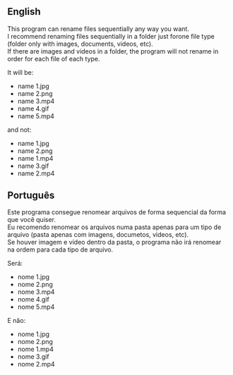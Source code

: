 #

## English 
This program can rename files sequentially any way you want. <br/>
I recommend renaming files sequentially in a folder just forone file type (folder only with images, documents, videos, etc).<br/>
If there are images and videos in a folder, the program will not rename in order for each file of each type.<br/>

It will be:<br/>
  * name 1.jpg 
  * name 2.png
  * name 3.mp4
  * name 4.gif
  * name 5.mp4 
<p>and not:<p/>

  * name 1.jpg 
  * name 2.png 
  * name 1.mp4 
  * name 3.gif 
  * name 2.mp4


## Português
Este programa consegue renomear arquivos de forma sequencial da forma que você quiser.<br/>
Eu recomendo renomear os arquivos numa pasta apenas para um tipo de arquivo (pasta apenas com imagens, documetos, videos, etc).<br/>
Se houver imagem e vídeo dentro da pasta, o programa não irá renomear na ordem para cada tipo de arquivo.<br/>

<p>Será:<p/>

  * nome 1.jpg 
  * nome 2.png 
  * nome 3.mp4 
  * nome 4.gif
  * nome 5.mp4
  <p>E não:<p/>
  
  * nome 1.jpg 
  * nome 2.png 
  * nome 1.mp4 
  * nome 3.gif 
  * nome 2.mp4
